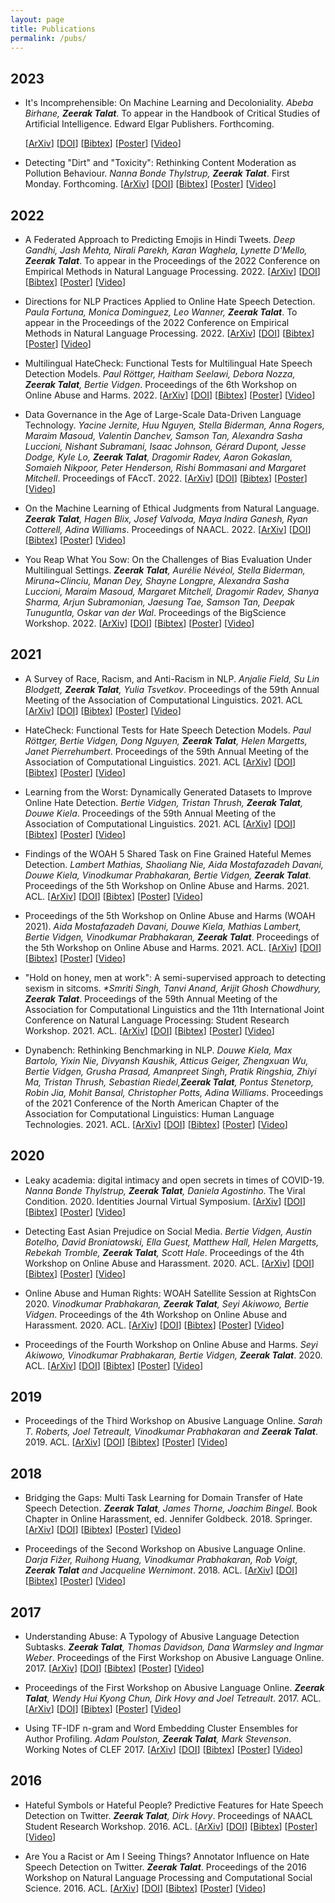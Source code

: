 ```yaml
---
layout: page
title: Publications
permalink: /pubs/
---
```


## 2023
  - It's Incomprehensible: On Machine Learning and Decoloniality. _Abeba Birhane, **Zeerak Talat**_. To appear in the Handbook of Critical Studies of Artificial Intelligence. Edward Elgar Publishers. Forthcoming.

    \[[ArXiv](arxiv)\] \[[DOI](doi)\] \[[Bibtex](bibtex)\] \[[Poster](poster)\] \[[Video](video)\]

  - Detecting "Dirt" and "Toxicity": Rethinking Content Moderation as Pollution Behaviour. _Nanna Bonde Thylstrup, **Zeerak Talat**_. First Monday. Forthcoming.
    \[[ArXiv](arxiv)\] \[[DOI](doi)\] \[[Bibtex](bibtex)\] \[[Poster](poster)\] \[[Video](video)\]

## 2022

  - A Federated Approach to Predicting Emojis in Hindi Tweets. _Deep Gandhi, Jash Mehta, Nirali Parekh, Karan Waghela, Lynette D'Mello, **Zeerak Talat**_. To appear in the Proceedings of the 2022 Conference on Empirical Methods in Natural Language Processing. 2022.
    \[[ArXiv](arxiv)\] \[[DOI](doi)\] \[[Bibtex](bibtex)\] \[[Poster](poster)\] \[[Video](video)\]

  - Directions for NLP Practices Applied to Online Hate Speech Detection. _Paula Fortuna, Monica Dominguez, Leo Wanner, **Zeerak Talat**_. To appear in the Proceedings of the 2022 Conference on Empirical Methods in Natural Language Processing. 2022.
    \[[ArXiv](arxiv)\] \[[DOI](doi)\] \[[Bibtex](bibtex)\] \[[Poster](poster)\] \[[Video](video)\]

  - Multilingual HateCheck: Functional Tests for Multilingual Hate Speech Detection Models. _Paul Röttger, Haitham Seelawi, Debora Nozza, **Zeerak Talat**, Bertie Vidgen_. Proceedings of the 6th Workshop on Online Abuse and Harms. 2022.
    \[[ArXiv](arxiv)\] \[[DOI](doi)\] \[[Bibtex](bibtex)\] \[[Poster](poster)\] \[[Video](video)\]

  - Data Governance in the Age of Large-Scale Data-Driven Language Technology. _Yacine Jernite, Huu Nguyen, Stella Biderman, Anna Rogers, Maraim Masoud, Valentin Danchev, Samson Tan, Alexandra Sasha Luccioni, Nishant Subramani, Isaac Johnson, Gérard Dupont, Jesse Dodge, Kyle Lo, **Zeerak Talat**, Dragomir Radev, Aaron Gokaslan, Somaieh Nikpoor, Peter Henderson, Rishi Bommasani and Margaret Mitchell_. Proceedings of FAccT. 2022.
    \[[ArXiv](arxiv)\] \[[DOI](doi)\] \[[Bibtex](bibtex)\] \[[Poster](poster)\] \[[Video](video)\]

  - On the Machine Learning of Ethical Judgments from Natural Language. _**Zeerak Talat**, Hagen Blix, Josef Valvoda, Maya Indira Ganesh, Ryan Cotterell, Adina Williams_. Proceedings of NAACL. 2022.
    \[[ArXiv](arxiv)\] \[[DOI](doi)\] \[[Bibtex](bibtex)\] \[[Poster](poster)\] \[[Video](video)\]

  - You Reap What You Sow: On the Challenges of Bias Evaluation Under Multilingual Settings. _**Zeerak Talat**, Aurélie Névéol, Stella Biderman, Miruna~Clinciu, Manan Dey, Shayne Longpre, Alexandra Sasha Luccioni, Maraim Masoud, Margaret Mitchell, Dragomir Radev, Shanya Sharma, Arjun Subramonian, Jaesung Tae, Samson Tan, Deepak Tunuguntla, Oskar van der Wal_. Proceedings of the BigScience Workshop. 2022.
    \[[ArXiv](arxiv)\] \[[DOI](doi)\] \[[Bibtex](bibtex)\] \[[Poster](poster)\] \[[Video](video)\]

## 2021

  - A Survey of Race, Racism, and Anti-Racism in NLP. _Anjalie Field, Su Lin Blodgett, **Zeerak Talat**, Yulia Tsvetkov_. Proceedings of the 59th Annual Meeting of the Association of Computational Linguistics. 2021. ACL
    \[[ArXiv](arxiv)\] \[[DOI](doi)\] \[[Bibtex](bibtex)\] \[[Poster](poster)\] \[[Video](video)\]

  - HateCheck: Functional Tests for Hate Speech Detection Models. _Paul Röttger, Bertie Vidgen, Dong Nguyen, **Zeerak Talat**, Helen Margetts, Janet Pierrehumbert_. Proceedings of the 59th Annual Meeting of the Association of Computational Linguistics. 2021. ACL
    \[[ArXiv](arxiv)\] \[[DOI](doi)\] \[[Bibtex](bibtex)\] \[[Poster](poster)\] \[[Video](video)\]

  - Learning from the Worst: Dynamically Generated Datasets to Improve Online Hate Detection. _Bertie Vidgen, Tristan Thrush, **Zeerak Talat**, Douwe Kiela_. Proceedings of the 59th Annual Meeting of the Association of Computational Linguistics. 2021. ACL
    \[[ArXiv](arxiv)\] \[[DOI](doi)\] \[[Bibtex](bibtex)\] \[[Poster](poster)\] \[[Video](video)\]

  - Findings of the WOAH 5 Shared Task on Fine Grained Hateful Memes Detection. _Lambert Mathias, Shaoliang Nie, Aida Mostafazadeh Davani, Douwe Kiela, Vinodkumar Prabhakaran, Bertie Vidgen, **Zeerak Talat**_. Proceedings of the 5th Workshop on Online Abuse and Harms. 2021. ACL.
    \[[ArXiv](arxiv)\] \[[DOI](doi)\] \[[Bibtex](bibtex)\] \[[Poster](poster)\] \[[Video](video)\]

  - Proceedings of the 5th Workshop on Online Abuse and Harms (WOAH 2021). _Aida Mostafazadeh Davani, Douwe Kiela, Mathias Lambert, Bertie Vidgen, Vinodkumar Prabhakaran, **Zeerak Talat**_.  Proceedings of the 5th Workshop on Online Abuse and Harms. 2021. ACL.
    \[[ArXiv](arxiv)\] \[[DOI](doi)\] \[[Bibtex](bibtex)\] \[[Poster](poster)\] \[[Video](video)\]

  - "Hold on honey, men at work": A semi-supervised approach to detecting sexism in sitcoms. _*Smriti Singh, Tanvi Anand, Arijit Ghosh Chowdhury, **Zeerak Talat**_. Proceedings of the 59th Annual Meeting of the Association for Computational Linguistics and the 11th International Joint Conference on Natural Language Processing: Student Research Workshop. 2021. ACL.
    \[[ArXiv](arxiv)\] \[[DOI](doi)\] \[[Bibtex](bibtex)\] \[[Poster](poster)\] \[[Video](video)\]

  - Dynabench: Rethinking Benchmarking in NLP. _Douwe Kiela, Max Bartolo, Yixin Nie, Divyansh Kaushik, Atticus Geiger, Zhengxuan Wu, Bertie Vidgen, Grusha Prasad, Amanpreet Singh, Pratik Ringshia, Zhiyi Ma, Tristan Thrush, Sebastian Riedel,**Zeerak Talat**, Pontus Stenetorp, Robin Jia, Mohit Bansal, Christopher Potts, Adina Williams_. Proceedings of the 2021 Conference of the North American Chapter of the Association for Computational Linguistics: Human Language Technologies. 2021. ACL.
    \[[ArXiv](arxiv)\] \[[DOI](doi)\] \[[Bibtex](bibtex)\] \[[Poster](poster)\] \[[Video](video)\]


## 2020
  - Leaky academia: digital intimacy and open secrets in times of COVID-19. _Nanna Bonde Thylstrup, **Zeerak Talat**, Daniela Agostinho_. The Viral Condition. 2020. Identities Journal Virtual Symposium.
    \[[ArXiv](arxiv)\] \[[DOI](doi)\] \[[Bibtex](bibtex)\] \[[Poster](poster)\] \[[Video](video)\]

  - Detecting East Asian Prejudice on Social Media. _Bertie Vidgen, Austin Botelho, David Broniatowski, Ella Guest, Matthew Hall, Helen Margetts, Rebekah Tromble, **Zeerak Talat**, Scott Hale_. Proceedings of the 4th Workshop on Online Abuse and Harassment. 2020. ACL.
    \[[ArXiv](arxiv)\] \[[DOI](doi)\] \[[Bibtex](bibtex)\] \[[Poster](poster)\] \[[Video](video)\]

  - Online Abuse and Human Rights: WOAH Satellite Session at RightsCon 2020. _Vinodkumar Prabhakaran, **Zeerak Talat**, Seyi Akiwowo, Bertie Vidgen_. Proceedings of the 4th Workshop on Online Abuse and Harassment. 2020. ACL.
    \[[ArXiv](arxiv)\] \[[DOI](doi)\] \[[Bibtex](bibtex)\] \[[Poster](poster)\] \[[Video](video)\]

  - Proceedings of the Fourth Workshop on Online Abuse and Harms. _Seyi Akiwowo, Vinodkumar Prabhakaran, Bertie Vidgen, **Zeerak Talat**_. 2020. ACL.
    \[[ArXiv](arxiv)\] \[[DOI](doi)\] \[[Bibtex](bibtex)\] \[[Poster](poster)\] \[[Video](video)\]


## 2019
  - Proceedings of the Third Workshop on Abusive Language Online. _Sarah T. Roberts, Joel Tetreault, Vinodkumar Prabhakaran and **Zeerak Talat**_. 2019. ACL.
    \[[ArXiv](arxiv)\] \[[DOI](doi)\] \[[Bibtex](bibtex)\] \[[Poster](poster)\] \[[Video](video)\]


## 2018
  - Bridging the Gaps: Multi Task Learning for Domain Transfer of Hate Speech Detection. _**Zeerak Talat**, James Thorne, Joachim Bingel._ Book Chapter in Online Harassment, ed. Jennifer Goldbeck. 2018. Springer.
    \[[ArXiv](arxiv)\] \[[DOI](doi)\] \[[Bibtex](bibtex)\] \[[Poster](poster)\] \[[Video](video)\]

  - Proceedings of the Second Workshop on Abusive Language Online. _Darja Fižer, Ruihong Huang, Vinodkumar Prabhakaran, Rob Voigt, **Zeerak Talat** and Jacqueline Wernimont_. 2018. ACL.
    \[[ArXiv](arxiv)\] \[[DOI](doi)\] \[[Bibtex](bibtex)\] \[[Poster](poster)\] \[[Video](video)\]


## 2017
  - Understanding Abuse: A Typology of Abusive Language Detection Subtasks. _**Zeerak Talat**, Thomas Davidson, Dana Warmsley and Ingmar Weber_. Proceedings of the First Workshop on Abusive Language Online. 2017.
    \[[ArXiv](arxiv)\] \[[DOI](doi)\] \[[Bibtex](bibtex)\] \[[Poster](poster)\] \[[Video](video)\]

  - Proceedings of the First Workshop on Abusive Language Online. _**Zeerak Talat**, Wendy Hui Kyong Chun, Dirk Hovy and Joel Tetreault_. 2017. ACL.
    \[[ArXiv](arxiv)\] \[[DOI](doi)\] \[[Bibtex](bibtex)\] \[[Poster](poster)\] \[[Video](video)\]

  - Using TF-IDF n-gram and Word Embedding Cluster Ensembles for Author Profiling. _Adam Poulston, **Zeerak Talat**, Mark Stevenson_. Working Notes of CLEF 2017.
    \[[ArXiv](arxiv)\] \[[DOI](doi)\] \[[Bibtex](bibtex)\] \[[Poster](poster)\] \[[Video](video)\]


## 2016
  - Hateful Symbols or Hateful People? Predictive Features for Hate Speech Detection on Twitter. _**Zeerak Talat**, Dirk Hovy_. Proceedings of NAACL Student Research Workshop. 2016. ACL.
    \[[ArXiv](arxiv)\] \[[DOI](doi)\] \[[Bibtex](bibtex)\] \[[Poster](poster)\] \[[Video](video)\]

  - Are You a Racist or Am I Seeing Things? Annotator Influence on Hate Speech Detection on Twitter. _**Zeerak Talat**_. Proceedings of the 2016 Workshop on Natural Language Processing and Computational Social Science. 2016. ACL.
    \[[ArXiv](arxiv)\] \[[DOI](doi)\] \[[Bibtex](bibtex)\] \[[Poster](poster)\] \[[Video](video)\]

